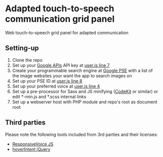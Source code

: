 # Adapted touch-to-speech communication grid panel
Web touch-to-speech grid panel for adapted communication

## Setting-up
1. Clone the repo
2. Set up your [Google APIs](https://cloud.google.com/apis) API key at [user.js line 7](https://github.com/diegotid/adapted-comgrid-web/blob/629c2a6ac15b270025b8c13fe0b0541d50291b60/user.js#L7)
3. Create your programmable search engine at [Google PSE](https://programmablesearchengine.google.com/about/) with a list of the image websites your want the app to search images on
4. Set up your PSE ID at [user.js line 8](https://github.com/diegotid/adapted-comgrid-web/blob/629c2a6ac15b270025b8c13fe0b0541d50291b60/user.js#L8)
5. Set up your preferred voice at [user.js line 4](https://github.com/diegotid/adapted-comgrid-web/blob/629c2a6ac15b270025b8c13fe0b0541d50291b60/user.js#L4)
6. Set up a pre-processor for Sass and JS minifying ([CodeKit](https://codekitapp.com/) or similar) or edit *-min.js and *.scss internal links
7. Set up a webserver host with PHP module and repo's root as document root

## Third parties
Please note the following tools included from 3rd parties and their licenses:
* [ResponsiveVoice JS](http://responsivevoice.org/license)
* [hoverIntent jQuery](http://cherne.net/brian/resources/jquery.hoverIntent.html)
